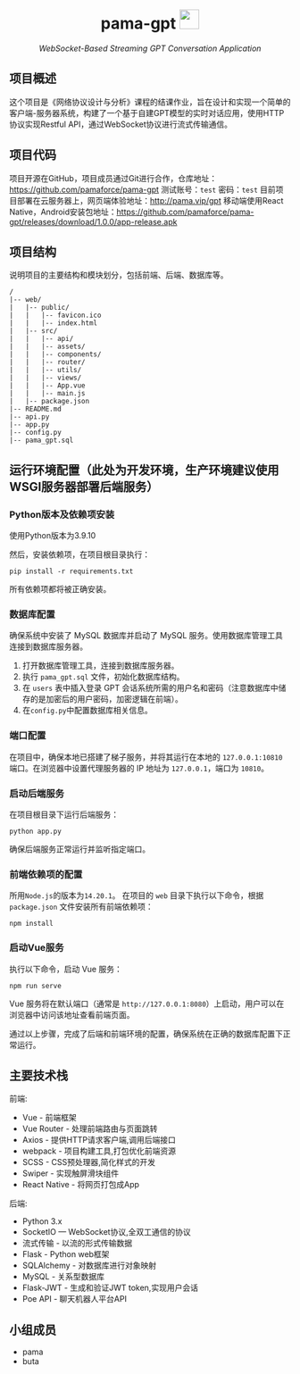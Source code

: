<div align="center">

<h1>pama-gpt <img src="./web/public/favicon.ico" height="35"></h1>
<p><em>WebSocket-Based Streaming GPT Conversation Application</em></p>
</div>

## 项目概述

这个项目是《网络协议设计与分析》课程的结课作业，旨在设计和实现一个简单的客户端-服务器系统，构建了一个基于自建GPT模型的实时对话应用，使用HTTP协议实现Restful API，通过WebSocket协议进行流式传输通信。

## 项目代码

项目开源在GitHub，项目成员通过Git进行合作，仓库地址：https://github.com/pamaforce/pama-gpt
测试账号：`test` 密码：`test`
目前项目部署在云服务器上，网页端体验地址：http://pama.vip/gpt
移动端使用React Native，Android安装包地址：https://github.com/pamaforce/pama-gpt/releases/download/1.0.0/app-release.apk

## 项目结构

说明项目的主要结构和模块划分，包括前端、后端、数据库等。

```
/
|-- web/
|   |-- public/
|   |   |-- favicon.ico
|   |   |-- index.html
|   |-- src/
|   |   |-- api/
|   |   |-- assets/
|   |   |-- components/
|   |   |-- router/
|   |   |-- utils/
|   |   |-- views/
|   |   |-- App.vue
|   |   |-- main.js
|   |-- package.json
|-- README.md
|-- api.py
|-- app.py
|-- config.py
|-- pama_gpt.sql
```

## 运行环境配置（此处为开发环境，生产环境建议使用WSGI服务器部署后端服务）

### Python版本及依赖项安装

使用Python版本为3.9.10

然后，安装依赖项，在项目根目录执行：

```
pip install -r requirements.txt
```

所有依赖项都将被正确安装。

### 数据库配置

确保系统中安装了 MySQL 数据库并启动了 MySQL 服务。使用数据库管理工具连接到数据库服务器。

1. 打开数据库管理工具，连接到数据库服务器。
2. 执行 `pama_gpt.sql` 文件，初始化数据库结构。
3. 在 `users` 表中插入登录 GPT 会话系统所需的用户名和密码（注意数据库中储存的是加密后的用户密码，加密逻辑在前端）。
4. 在`config.py`中配置数据库相关信息。

### 端口配置

在项目中，确保本地已搭建了梯子服务，并将其运行在本地的 `127.0.0.1:10810` 端口。在浏览器中设置代理服务器的 IP 地址为 `127.0.0.1`，端口为 `10810`。

### 启动后端服务

在项目根目录下运行后端服务：

```
python app.py
```

确保后端服务正常运行并监听指定端口。

### 前端依赖项的配置
所用`Node.js`的版本为`14.20.1`。
在项目的 `web` 目录下执行以下命令，根据 `package.json` 文件安装所有前端依赖项：

```
npm install
```

### 启动Vue服务

执行以下命令，启动 Vue 服务：

```
npm run serve
```

Vue 服务将在默认端口（通常是 `http://127.0.0.1:8080`）上启动，用户可以在浏览器中访问该地址查看前端页面。

通过以上步骤，完成了后端和前端环境的配置，确保系统在正确的数据库配置下正常运行。

## 主要技术栈

前端:

- Vue - 前端框架
- Vue Router - 处理前端路由与页面跳转
- Axios - 提供HTTP请求客户端,调用后端接口
- webpack - 项目构建工具,打包优化前端资源
- SCSS - CSS预处理器,简化样式的开发
- Swiper - 实现触屏滑块组件
- React Native - 将网页打包成App

后端:

- Python 3.x
- SocketIO — WebSocket协议,全双工通信的协议
- 流式传输 - 以流的形式传输数据
- Flask - Python web框架
- SQLAlchemy - 对数据库进行对象映射
- MySQL - 关系型数据库
- Flask-JWT - 生成和验证JWT token,实现用户会话
- Poe API - 聊天机器人平台API


## 小组成员

- pama
- buta
